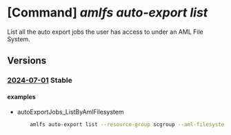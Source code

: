 # [Command] _amlfs auto-export list_

List all the auto export jobs the user has access to under an AML File System.

## Versions

### [2024-07-01](/Resources/mgmt-plane/L3N1YnNjcmlwdGlvbnMve30vcmVzb3VyY2Vncm91cHMve30vcHJvdmlkZXJzL21pY3Jvc29mdC5zdG9yYWdlY2FjaGUvYW1sZmlsZXN5c3RlbXMve30vYXV0b2V4cG9ydGpvYnM=/2024-07-01.xml) **Stable**

<!-- mgmt-plane /subscriptions/{}/resourcegroups/{}/providers/microsoft.storagecache/amlfilesystems/{}/autoexportjobs 2024-07-01 -->

#### examples

- autoExportJobs_ListByAmlFilesystem
    ```bash
        amlfs auto-export list --resource-group scgroup --aml-filesystem-name fs1
    ```
